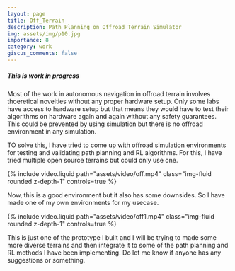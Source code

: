 ```yaml
---
layout: page
title: Off_Terrain 
description: Path Planning on Offroad Terrain Simulator
img: assets/img/p10.jpg
importance: 8
category: work
giscus_comments: false
---
```


##### This is work in progress


Most of the work in autonomous navigation in offroad terrain involves thoeretical novelties without any proper hardware setup. Only some labs have access to hardware setup but that means they would have to test their algorithms on hardware again and again without any safety guarantees. This could be prevented by using simulation but there is no offroad environment in any simulation.

TO solve this, I have tried to come up with offroad simulation environments for testing and validating path planning and RL algorithms. For this, I have tried multiple open source terrains but could only use one.  



<div class="row mt-3">
    <div class="col-sm mt-3 mt-md-0">
        {% include video.liquid path="assets/video/off.mp4" class="img-fluid rounded z-depth-1" controls=true %}
    </div>
</div>


Now, this is a good environment but it also has some downsides. So I have made one of my own environments for my usecase.




<div class="row mt-3">
    <div class="col-sm mt-3 mt-md-0">
        {% include video.liquid path="assets/video/off1.mp4" class="img-fluid rounded z-depth-1" controls=true %}
    </div>
</div>

This is just one of the prototype I built and I will be trying to made some more diverse terrains and then integrate it to some of the path planning and RL methods I have been implementing. Do let me know if anyone has any suggestions or something. 
